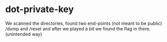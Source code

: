 # dot-private-key
We scanned the directories, found two end-points (not meant to be public) /dump and /reset and after we played a bit we found the flag in there. (unintended way)
